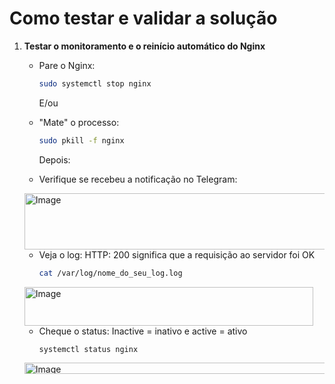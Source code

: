 # Como testar e validar a solução

1. **Testar o monitoramento e o reinício automático do Nginx**  
   - Pare o Nginx:  
     ```bash
     sudo systemctl stop nginx
     ```
     E/ou
     
   - "Mate" o processo:  
     ```bash
     sudo pkill -f nginx
     ```
     Depois:
     
   - Verifique se recebeu a notificação no Telegram:
     
   <img width="582" height="90" alt="Image" src="https://github.com/user-attachments/assets/4fa32979-b686-4adf-a815-3743eeb4796d" />



   - Veja o log:
   HTTP: 200 significa que a requisição ao servidor foi OK
     ```bash
     cat /var/log/nome_do_seu_log.log
     ```
     
   <img width="462" height="62" alt="Image" src="https://github.com/user-attachments/assets/75c32ac7-c32d-45cf-a2d6-16a06b11d318" />


   - Cheque o status:
   Inactive = inativo e active = ativo
     ```bash
     systemctl status nginx
     ```


   <img width="625" height="18" alt="Image" src="https://github.com/user-attachments/assets/43533510-d8cb-4e12-97dc-c7dd04288049" />
     
  


  
   
